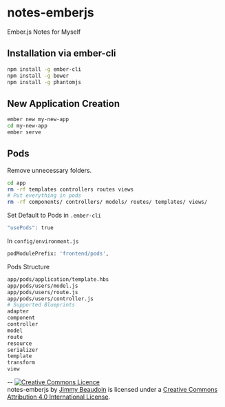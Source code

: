 # notes-emberjs
Ember.js Notes for Myself

## Installation via ember-cli
```sh
npm install -g ember-cli
npm install -g bower
npm install -g phantomjs
```
## New Application Creation
```sh
ember new my-new-app
cd my-new-app
ember serve
```
## Pods
Remove unnecessary folders.
```sh
cd app
rm -rf templates controllers routes views
# Put everything in pods
rm -rf components/ controllers/ models/ routes/ templates/ views/
```
Set Default to Pods in `.ember-cli`
```sh
"usePods": true
```
In `config/environment.js`
```sh
podModulePrefix: 'frontend/pods',
```
Pods Structure
```sh
app/pods/application/template.hbs
app/pods/users/model.js
app/pods/users/route.js
app/pods/users/controller.js
# Supported Blueprints
adapter
component
controller
model
route
resource
serializer
template
transform
view
```
--
<a rel="license" href="http://creativecommons.org/licenses/by/4.0/"><img alt="Creative Commons Licence" style="border-width:0" src="https://i.creativecommons.org/l/by/4.0/80x15.png" /></a><br /><span xmlns:dct="http://purl.org/dc/terms/" property="dct:title">notes-emberjs</span> by <a xmlns:cc="http://creativecommons.org/ns#" href="http://jim-beaudoin.com" property="cc:attributionName" rel="cc:attributionURL">Jimmy Beaudoin</a> is licensed under a <a rel="license" href="http://creativecommons.org/licenses/by/4.0/">Creative Commons Attribution 4.0 International License</a>.
